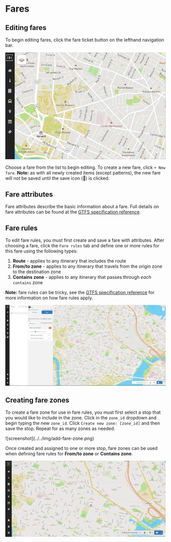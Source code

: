 # Fares

## Editing fares

To begin editing fares, click the fare ticket button on the lefthand navigation bar.

![screenshot](../../gif/edit-fares.gif)

Choose a fare from the list to begin editing. To create a new fare, click `+ New fare`. **Note:** as with all newly created items (except patterns), the new fare will not be saved until the save icon (💾) is clicked.

## Fare attributes

Fare attributes describe the basic information about a fare. Full details on fare attributes can be found at the [GTFS specification reference](https://developers.google.com/transit/gtfs/reference/fare_attributes-file).

## Fare rules

To edit fare rules, you must first create and save a fare with attributes. After choosing a fare, click the `Fare rules` tab and define one or more rules for this fare using the following types:

1. **Route** - applies to any itinerary that includes the route
2. **From/to zone** - applies to any itinerary that travels from the origin zone to the destination zone
3. **Contains zone** - applies to any itinerary that passes through *each* `contains` zone

**Note:** fare rules can be tricky, see the [GTFS specification reference](https://developers.google.com/transit/gtfs/reference/fare_rules-file) for more information on how fare rules apply.

![screenshot](../../img/edit-fare-rules.png)


## Creating fare zones

To create a fare zone for use in fare rules, you must first select a stop that you would like to include in the zone. Click in the `zone_id` dropdown and begin typing the new `zone_id`. Click `Create new zone: [zone_id]` and then save the stop. Repeat for as many zones as needed.

<div class="img-center">
    ![screenshot](../../img/add-fare-zone.png)
</div> 

Once created and assigned to one or more stop, fare zones can be used when defining fare rules for **From/to zone** or **Contains zone**.

![gif](../../gif/create-fares.gif)
